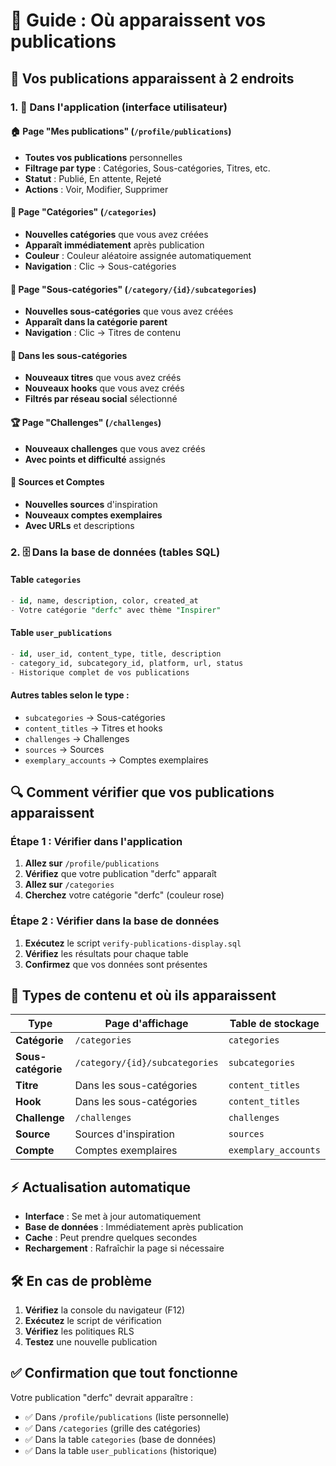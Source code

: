 # 📍 Guide : Où apparaissent vos publications

## 🎯 **Vos publications apparaissent à 2 endroits**

### **1. 📱 Dans l'application (interface utilisateur)**

#### **🏠 Page "Mes publications"** (`/profile/publications`)
- **Toutes vos publications** personnelles
- **Filtrage par type** : Catégories, Sous-catégories, Titres, etc.
- **Statut** : Publié, En attente, Rejeté
- **Actions** : Voir, Modifier, Supprimer

#### **📂 Page "Catégories"** (`/categories`)
- **Nouvelles catégories** que vous avez créées
- **Apparaît immédiatement** après publication
- **Couleur** : Couleur aléatoire assignée automatiquement
- **Navigation** : Clic → Sous-catégories

#### **📁 Page "Sous-catégories"** (`/category/{id}/subcategories`)
- **Nouvelles sous-catégories** que vous avez créées
- **Apparaît dans la catégorie parent**
- **Navigation** : Clic → Titres de contenu

#### **📝 Dans les sous-catégories**
- **Nouveaux titres** que vous avez créés
- **Nouveaux hooks** que vous avez créés
- **Filtrés par réseau social** sélectionné

#### **🏆 Page "Challenges"** (`/challenges`)
- **Nouveaux challenges** que vous avez créés
- **Avec points et difficulté** assignés

#### **🔗 Sources et Comptes**
- **Nouvelles sources** d'inspiration
- **Nouveaux comptes exemplaires**
- **Avec URLs** et descriptions

### **2. 🗄️ Dans la base de données (tables SQL)**

#### **Table `categories`**
```sql
- id, name, description, color, created_at
- Votre catégorie "derfc" avec thème "Inspirer"
```

#### **Table `user_publications`**
```sql
- id, user_id, content_type, title, description
- category_id, subcategory_id, platform, url, status
- Historique complet de vos publications
```

#### **Autres tables selon le type :**
- `subcategories` → Sous-catégories
- `content_titles` → Titres et hooks
- `challenges` → Challenges
- `sources` → Sources
- `exemplary_accounts` → Comptes exemplaires

## 🔍 **Comment vérifier que vos publications apparaissent**

### **Étape 1 : Vérifier dans l'application**
1. **Allez sur** `/profile/publications`
2. **Vérifiez** que votre publication "derfc" apparaît
3. **Allez sur** `/categories`
4. **Cherchez** votre catégorie "derfc" (couleur rose)

### **Étape 2 : Vérifier dans la base de données**
1. **Exécutez** le script `verify-publications-display.sql`
2. **Vérifiez** les résultats pour chaque table
3. **Confirmez** que vos données sont présentes

## 🚀 **Types de contenu et où ils apparaissent**

| Type | Page d'affichage | Table de stockage |
|------|------------------|-------------------|
| **Catégorie** | `/categories` | `categories` |
| **Sous-catégorie** | `/category/{id}/subcategories` | `subcategories` |
| **Titre** | Dans les sous-catégories | `content_titles` |
| **Hook** | Dans les sous-catégories | `content_titles` |
| **Challenge** | `/challenges` | `challenges` |
| **Source** | Sources d'inspiration | `sources` |
| **Compte** | Comptes exemplaires | `exemplary_accounts` |

## ⚡ **Actualisation automatique**

- **Interface** : Se met à jour automatiquement
- **Base de données** : Immédiatement après publication
- **Cache** : Peut prendre quelques secondes
- **Rechargement** : Rafraîchir la page si nécessaire

## 🛠️ **En cas de problème**

1. **Vérifiez** la console du navigateur (F12)
2. **Exécutez** le script de vérification
3. **Vérifiez** les politiques RLS
4. **Testez** une nouvelle publication

## ✅ **Confirmation que tout fonctionne**

Votre publication "derfc" devrait apparaître :
- ✅ Dans `/profile/publications` (liste personnelle)
- ✅ Dans `/categories` (grille des catégories)
- ✅ Dans la table `categories` (base de données)
- ✅ Dans la table `user_publications` (historique)
